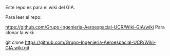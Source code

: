 Este repo es para el wiki del GIA.

Para leer el repo:

https://github.com/Grupo-Ingenieria-Aeroespacial-UCR/Wiki-GIA/wiki
Para clonar la wiki:

git clone https://github.com/Grupo-Ingenieria-Aeroespacial-UCR/Wiki-GIA.wiki.git
